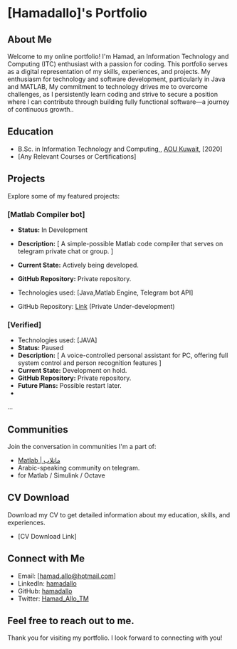 # [Hamadallo]'s Portfolio

## About Me

Welcome to my online portfolio! I'm Hamad, an Information Technology and Computing (ITC) enthusiast with a passion for coding. This portfolio serves as a digital representation of my skills, experiences, and projects. My enthusiasm for technology and software development, particularly in Java and MATLAB, My commitment to technology drives me to overcome challenges, as I persistently learn coding and strive to secure a position where I can contribute through building fully functional software—a journey of continuous growth..
## Education

- B.Sc. in Information Technology and Computing,, [AOU Kuwait](https://www.aou.edu.kw/Pages/default.aspx), [2020]
- [Any Relevant Courses or Certifications]

## Projects

Explore some of my featured projects:

### [Matlab Compiler bot]
- **Status:** In Development
- **Description:** [ A simple-possible Matlab code compiler that serves on telegram private chat or group. ]
- **Current State:** Actively being developed.
- **GitHub Repository:** Private repository.


- Technologies used: [Java,Matlab Engine, Telegram bot API]
- GitHub Repository: [Link](https://github.com/hamadallo/MatlabCompiler) (Private Under-development)

### [Verified]

- Technologies used: [JAVA]
- **Status:** Paused
- **Description:** [ A voice-controlled personal assistant for PC, offering full system control and person recognition features ]
- **Current State:** Development on hold.
- **GitHub Repository:** Private repository.
- **Future Plans:** Possible restart later.
-  <!--  [Link] -->
...

## Communities

Join the conversation in communities I'm a part of:

- [Matlab | ماتلاب](https://t.me/Matlab_Programing)
- Arabic-speaking community on telegram.
- for Matlab / Simulink / Octave


## CV Download

Download my CV to get detailed information about my education, skills, and experiences.
- [CV Download Link]


## Connect with Me

- Email: [hamad.allo@hotmail.com]
- LinkedIn: [hamadallo](https://www.linkedin.com/in/hamadallo/)
- GitHub: [hamadallo](https://github.com/hamadallo)
- Twitter: [Hamad_Allo_TM](https://twitter.com/Hamad_Allo_TM)

Feel free to reach out to me.
---

Thank you for visiting my portfolio. I look forward to connecting with you!

